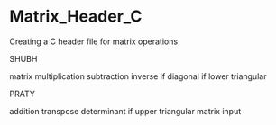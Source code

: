 # Matrix_Header_C
Creating a C header file for matrix operations

SHUBH

matrix multiplication
subtraction
inverse
if diagonal
if lower triangular


PRATY

addition
transpose
determinant
if upper triangular
matrix input
